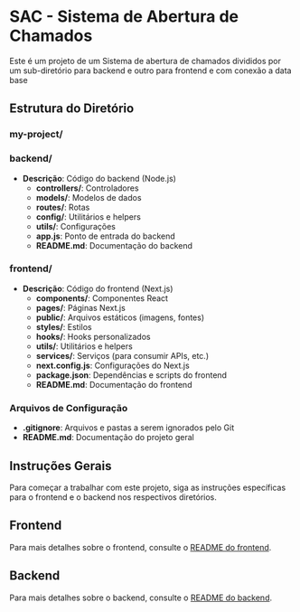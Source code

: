 # SAC - Sistema de Abertura de Chamados

Este é um projeto de um Sistema de abertura de chamados divididos por um sub-diretório para backend e outro para frontend e com conexão a data base

## Estrutura do Diretório

### my-project/

### backend/
- **Descrição**: Código do backend (Node.js)
  - **controllers/**: Controladores 
  - **models/**: Modelos de dados 
  - **routes/**: Rotas 
  - **config/**: Utilitários e helpers
  - **utils/**: Configurações 
  - **app.js**: Ponto de entrada do backend
  - **README.md**: Documentação do backend

### frontend/
- **Descrição**: Código do frontend (Next.js)
  - **components/**: Componentes React
  - **pages/**: Páginas Next.js
  - **public/**: Arquivos estáticos (imagens, fontes)
  - **styles/**: Estilos 
  - **hooks/**: Hooks personalizados
  - **utils/**: Utilitários e helpers
  - **services/**: Serviços (para consumir APIs, etc.)
  - **next.config.js**: Configurações do Next.js
  - **package.json**: Dependências e scripts do frontend
  - **README.md**: Documentação do frontend 

### Arquivos de Configuração
- **.gitignore**: Arquivos e pastas a serem ignorados pelo Git
- **README.md**: Documentação do projeto geral



## Instruções Gerais

Para começar a trabalhar com este projeto, siga as instruções específicas para o frontend e o backend nos respectivos diretórios.

## Frontend

Para mais detalhes sobre o frontend, consulte o [README do frontend](frontend/README.md).

## Backend

Para mais detalhes sobre o backend, consulte o [README do backend](backend/README.md).

